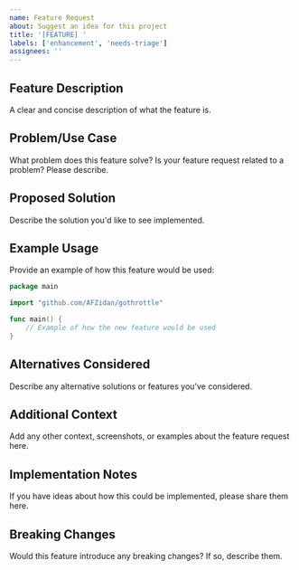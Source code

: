 ```yaml
---
name: Feature Request
about: Suggest an idea for this project
title: '[FEATURE] '
labels: ['enhancement', 'needs-triage']
assignees: ''
---
```


## Feature Description

A clear and concise description of what the feature is.

## Problem/Use Case

What problem does this feature solve? Is your feature request related to a problem? Please describe.

## Proposed Solution

Describe the solution you'd like to see implemented.

## Example Usage

Provide an example of how this feature would be used:

```go
package main

import "github.com/AFZidan/gothrottle"

func main() {
    // Example of how the new feature would be used
}
```

## Alternatives Considered

Describe any alternative solutions or features you've considered.

## Additional Context

Add any other context, screenshots, or examples about the feature request here.

## Implementation Notes

If you have ideas about how this could be implemented, please share them here.

## Breaking Changes

Would this feature introduce any breaking changes? If so, describe them.
